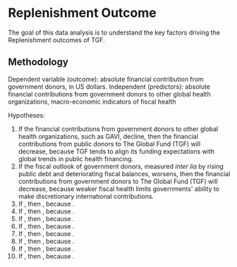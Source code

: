 # Replenishment Outcome

The goal of this data analysis is to understand the key factors driving the Replenishment outcomes of TGF. 

## Methodology
Dependent variable (outcome): absolute financial contribution from government donors, in US dollars.
Independent (predictors): absolute financial contributions from government donors to other global health organizations, macro-economic indicators of fiscal health

Hypotheses:
1. If the financial contributions from government donors to other global health organizations, such as GAVI, decline, then the financial contributions from public donors to The Global Fund (TGF) will decrease, because TGF tends to align its funding expectations with global trends in public health financing.
2. If the fiscal outlook of government donors, measured *inter lia* by rising public debt and deteriorating fiscal balances, worsens, then the financial contributions from government donors to The Global Fund (TGF) will decrease, because weaker fiscal health limits governments' ability to make discretionary international contributions.
3. If , then , because .
4. If , then , because .
5. If , then , because .
6. If , then , because .
7. If , then , because .
8. If , then , because .
9. If , then , because .
10. If , then , because .
